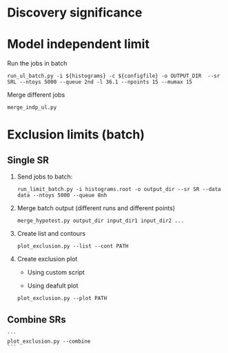 Discovery significance
======================


Model independent limit 
=======================

Run the jobs in batch

    run_ul_batch.py -i ${histograms} -c ${configfile} -o OUTPUT_DIR  --sr SRL --ntoys 5000 --queue 2nd -l 36.1 --npoints 15 --mumax 15

Merge different jobs

    merge_indp_ul.py


Exclusion limits (batch)
========================

## Single SR

1. Send jobs to batch:

    ```
    run_limit_batch.py -i histograms.root -o output_dir --sr SR --data data --ntoys 5000 --queue 8nh 
    ```

2. Merge batch output (different runs and different points)

    ```
    merge_hypotest.py output_dir input_dir1 input_dir2 ...
    ``` 

3. Create list and contours

    ```
    plot_exclusion.py --list --cont PATH
    ```

4. Create exclusion plot

    * Using custom script

    * Using deafult plot

    ```
    plot_exclusion.py --plot PATH
    ```


## Combine SRs

    ``` 
    plot_exclusion.py --combine 
    ```

